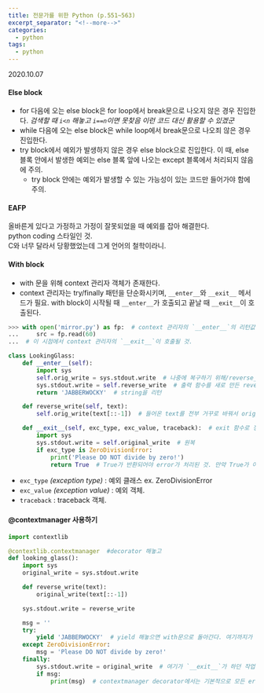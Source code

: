 ```yaml
---
title: 전문가를 위한 Python (p.551~563)
excerpt_separator: "<!--more-->"
categories:
  - python
tags:
  - python
---
```


2020.10.07

#### Else block

* for 다음에 오는 else block은 for loop에서 break문으로 나오지 않은 경우 진입한다.  _검색할 때 `i<n` 해놓고 `i==n`이면 못찾음 이런 코드 대신 활용할 수 있겠군_
* while 다음에 오는 else block은 while loop에서 break문으로 나오죄 않은 경우 진입한다.
* try block에서 예외가 발생하지 않은 경우 else block으로 진입한다. 이 때, else 블록 안에서 발생한 예외는 else 블록 앞에 나오는 except 블록에서 처리되지 않음에 주의.
  * try block 안에는 예외가 발생할 수 있는 가능성이 있는 코드만 들어가야 함에 주의.

#### EAFP

올바른게 있다고 가정하고 가정이 잘못되었을 때 예외를 잡아 해결한다.  
python coding 스타일인 것.  
C와 너무 달라서 당황했었는데 그게 언어의 철학이라니.  

#### With block

* with 문을 위해 context 관리자 객체가 존재한다.
* context 관리자는 try/finally 패턴을 단순화시키며, `__enter__`와 `__exit__` 메서드가 필요. with block이 시작될 때 `__enter__`가 호출되고 끝날 때 `__exit__`이 호출된다.

```python
>>> with open('mirror.py') as fp:  # context 관리자의 `__enter__`의 리턴값이 as 다음에 오는 fp에 바인딩 된다. 여기서 fp는 read/write를 하기 위한 class의 객체일 것. (TextIOWrapper) 만약 return이 None이었다면 as는 필요 없다.
...     src = fp.read(60)
...  # 이 시점에서 context 관리자의 `__exit__`이 호출될 것.
```

```python
class LookingGlass:
    def __enter__(self):
        import sys
        self.orig_write = sys.stdout.write  # 나중에 복구하기 위해/reverse_write함수에서 사용하기 위해 기존 출력 함수를 저장
        sys.stdout.write = self.reverse_write  # 출력 함수를 새로 만든 reverse_write로 바꿈
        return 'JABBERWOCKY'  # string을 리턴

    def reverse_write(self, text):
        self.orig_write(text[::-1])  # 들어온 text를 전부 거꾸로 바꿔서 orig_write에 넣음. 이는 `__enter__`에서 sys.stdout.write로 바뀌었으므로 출력될 것.

    def __exit__(self, exc_type, exc_value, traceback):  # exit 함수로 정해진 Parameter. 정상 종료의 경우는 None, None, None일 것이고 문제가 발생했다면 각각 해당하는 값들이 들어가 있을 것.
        import sys
        sys.stdout.write = self.original_write  # 원복
        if exc_type is ZeroDivisionError:
            print('Please DO NOT divide by zero!')
            return True  # True가 반환되어야 error가 처리된 것. 만약 True가 아닌 값이 리턴된다면 with block의 에러가 그보다 상위의 코드로 올라간다.
```

* `exc_type` _(exception type)_ : 예외 클래스 ex. ZeroDivisionError
* `exc_value` _(exception value)_ : 예외 객체.
* `traceback` : traceback 객체.

#### @contextmanager 사용하기

```python
import contextlib

@contextlib.contextmanager  #decorator 해놓고
def looking_glass():
    import sys
    original_write = sys.stdout.write

    def reverse_write(text):
        original_write(text[::-1])

    sys.stdout.write = reverse_write

    msg = ''
    try:
        yield 'JABBERWOCKY'  # yield 해놓으면 with문으로 돌아간다. 여기까지가 `__enter__`가 하던 작업을 하는 셈
    except ZeroDivisionError:
        msg = 'Please DO NOT divide by zero!'
    finally:
        sys.stdout.write = original_write  # 여기가 `__exit__`가 하던 작업을 함.
        if msg:
            print(msg)  # contextmanager decorator에서는 기본적으로 모든 error가 처리되었다고 생각한다. 만약 상위로 error를 올리고 싶다면 여기서 새로 exception을 만들어서 올려야 한다.
```
